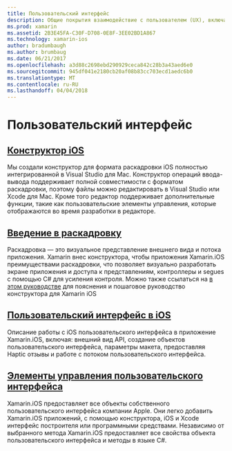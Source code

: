 ```yaml
---
title: Пользовательский интерфейс
description: Общие покрытия взаимодействие с пользователем (UX), включая элементы управления конструктора и принципы взаимодействия с Пользователем.
ms.prod: xamarin
ms.assetid: 2B3E45FA-C30F-D708-0E8F-3EE02BD1A867
ms.technology: xamarin-ios
author: bradumbaugh
ms.author: brumbaug
ms.date: 06/21/2017
ms.openlocfilehash: a3d88c2698ebd290929ceca842c28b3a43aed6e0
ms.sourcegitcommit: 945df041e2180cb20af08b83cc703ecd1aedc6b0
ms.translationtype: MT
ms.contentlocale: ru-RU
ms.lasthandoff: 04/04/2018
---
```

# <a name="user-interface"></a>Пользовательский интерфейс

## <a name="ios-designeriosuser-interfacedesignerindexmd"></a>[Конструктор iOS](~/ios/user-interface/designer/index.md)

Мы создали конструктор для формата раскадровки iOS полностью интегрированной в Visual Studio для Mac. Конструктор операций ввода-вывода поддерживает полной совместимости с форматом раскадровки, поэтому файлы можно редактировать в Visual Studio или Xcode для Mac. Кроме того редактор поддерживает дополнительные функции, такие как пользовательские элементы управления, которые отображаются во время разработки в редакторе.


## <a name="introduction-to-storyboardsiosuser-interfacestoryboardsindexmd"></a>[Введение в раскадровку](~/ios/user-interface/storyboards/index.md)

Раскадровка — это визуальное представление внешнего вида и потока приложения. Xamarin внес конструктора, чтобы приложения Xamarin.iOS преимуществами раскадровки, что позволяет визуально разработать экране приложения и доступа к представлениям, контроллеры и segues с помощью C# для усиления контроля. Можно также ссылаться на [в этом руководстве](~/ios/user-interface/designer/introduction.md) для пояснения и пошаговое руководство конструктора для Xamarin iOS

## <a name="user-interface-in-iosiosuser-interfaceios-uiindexmd"></a>[Пользовательский интерфейс в iOS](~/ios/user-interface/ios-ui/index.md)

Описание работы с iOS пользовательского интерфейса в приложение Xamarin.iOS, включая: внешний вид API, создание объектов пользовательского интерфейса, параметры макета, предоставляя Haptic отзывы и работе с потоком пользовательского интерфейса.

## <a name="user-interface-controlsiosuser-interfacecontrolsindexmd"></a>[Элементы управления пользовательского интерфейса](~/ios/user-interface/controls/index.md)

Xamarin.iOS предоставляет все объекты собственного пользовательского интерфейса компании Apple. Они легко добавить Xamarin.iOS приложений, с помощью конструктора, iOS и Xcode интерфейс построителя или программными средствами. Независимо от выбранного метода Xamarin.iOS предоставляет все свойства объекта пользовательского интерфейса и методы в языке C#.



